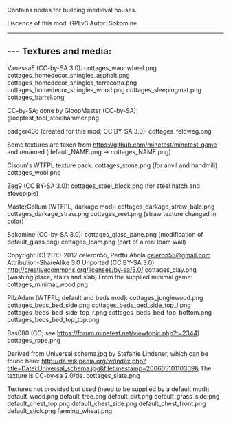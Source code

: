 Contains nodes for building medieval houses.

Liscence of this mod: GPLv3 Autor: Sokomine

---
--- Textures and media:
---
VanessaE (CC-by-SA 3.0):
cottages_waonwheel.png cottages_homedecor_shingles_asphalt.png cottages_homedecor_shingles_terracotta.png
cottages_homedecor_shingles_wood.png cottages_sleepingmat.png cottages_barrel.png

CC-by-SA; done by GloopMaster (CC-by-SA):
glooptest_tool_steelhammer.png

badger436 (created for this mod; CC BY-SA 3.0):
cottages_feldweg.png

Some textures are taken from
https://github.com/minetest/minetest_game
and renamed (default_NAME.png -> cottages_NAME.png)

Cisoun's WTFPL texture pack:
cottages_stone.png (for anvil and handmill)
cottages_wool.png

Zeg9 (CC BY-SA 3.0):
cottages_steel_block.png (for steel hatch and stovepipie)

MasterGollum (WTFPL, darkage mod):
cottages_darkage_straw_bale.png cottages_darkage_straw.png cottages_reet.png (straw texture changed in color)

Sokomine (CC-by-SA 3.0):
cottages_glass_pane.png (modification of default_glass.png)
cottages_loam.png (part of a real loam wall)

Copyright (C) 2010-2012 celeron55, Perttu Ahola <celeron55@gmail.com>
Attribution-ShareAlike 3.0 Unported (CC BY-SA 3.0)
http://creativecommons.org/licenses/by-sa/3.0/
cottages_clay.png (washing place, stairs and slab)
From the supplied minimal game:
cottages_minimal_wood.png

PilzAdam (WTFPL; default and beds mod):
cottages_junglewood.png cottages_beds_bed_side.png cottages_beds_bed_side_top_l.png cottages_beds_bed_side_top_r.png
cottages_beds_bed_top_bottom.png cottages_beds_bed_top_top.png

Bas080 (CC; see https://forum.minetest.net/viewtopic.php?t=2344)
cottages_rope.png

Derived from Universal schema.jpg by Stefanie Lindener, which can be found
here: http://de.wikipedia.org/w/index.php?title=Datei:Universal_schema.jpg&filetimestamp=20060510110309& The texture is
CC-by-sa 2.0/de. cottages_slate.png

Textures not provided but used (need to be supplied by a default mod):
default_wood.png default_tree.png default_dirt.png default_grass_side.png default_chest_top.png default_chest_side.png
default_chest_front.png default_stick.png farming_wheat.png
